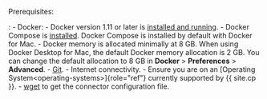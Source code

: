 ---
---
Prerequisites:

:   -   Docker:
        -   Docker version 1.11 or later is [installed and
            running](https://docs.docker.com/engine/installation/).
        -   Docker Compose is
            [installed](https://docs.docker.com/compose/install/).
            Docker Compose is installed by default with Docker for Mac.
        -   Docker memory is allocated minimally at 8 GB. When using
            Docker Desktop for Mac, the default Docker memory allocation
            is 2 GB. You can change the default allocation to 8 GB in
            **Docker** \> **Preferences** \> **Advanced**.
    -   [Git](https://git-scm.com/downloads).
    -   Internet connectivity.
    -   Ensure you are on an
        [Operating System\<operating-systems\>]{role="ref"} currently
        supported by {{ site.cp }}.
    -   [wget](https://www.gnu.org/software/wget/) to get the connector
        configuration file.

